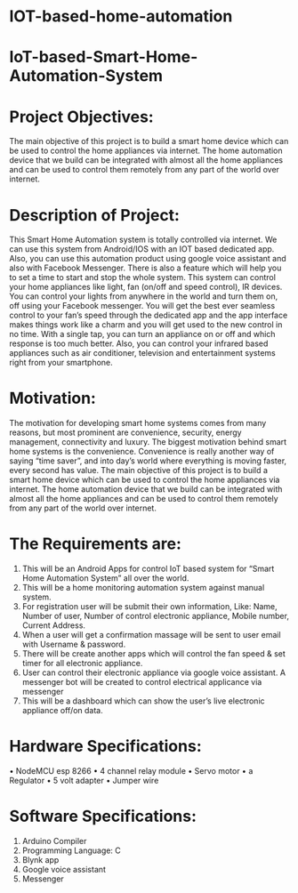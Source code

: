 # IOT-based-home-automation
# IoT-based-Smart-Home-Automation-System

# Project Objectives: 
The main objective of this project is to build a smart home device which can be used to control the home appliances via internet. The home automation device that we build can be integrated with almost all the home appliances and can be used to control them remotely from any part of the world over internet.

# Description of Project: 
This Smart Home Automation system is totally controlled via internet. We can use this system from Android/IOS with an IOT based dedicated app. Also, you can use this automation product using google voice assistant and also with Facebook Messenger. There is also a feature which will help you to set a time to start and stop the whole system. This system can control your home appliances like light, fan (on/off and speed control), IR devices. You can control your lights from anywhere in the world and turn them on, off using your Facebook messenger. You will get the best ever seamless control to your fan’s speed through the dedicated app and the app interface makes things work like a charm and you will get used to the new control in no time. With a single tap, you can turn an appliance on or off and which response is too much better. Also, you can control your infrared based appliances such as air conditioner, television and entertainment systems right from your smartphone.

# Motivation: 
The motivation for developing smart home systems comes from many reasons, but most prominent are convenience, security, energy management, connectivity and luxury. The biggest motivation behind smart home systems is the convenience. Convenience is really another way of saying “time saver”, and into day’s world where everything is moving faster, every second has value. The main objective of this project is to build a smart home device which can be used to control the home appliances via internet. The home automation device that we build can be integrated with almost all the home appliances and can be used to control them remotely from any part of the world over internet.

# The Requirements are:
1.	This will be an Android Apps for control IoT based system for “Smart Home Automation System” all over the world.
2.	This will be a home monitoring automation system against manual system. 
3.	For registration user will be submit their own information, Like: Name, Number of user, Number of control electronic appliance, Mobile number, Current Address.
4.	When a user will get a confirmation massage will be sent to user email with Username & password.
5.	There will be create another apps which will control the fan speed & set timer for all electronic appliance.
6.	User can control their electronic appliance via google voice assistant. 
A messenger bot will be created to control electrical applicance via messenger 
8.	This will be a dashboard which can show the user’s live electronic appliance off/on data.


# Hardware Specifications:
•	NodeMCU esp 8266
•	4 channel relay module
•	Servo motor
•	a Regulator
•	5 volt adapter
•	Jumper wire

# Software Specifications:
1.	Arduino Compiler
2.	Programming Language: C
3.	Blynk app
4.	Google voice assistant
5.	Messenger
